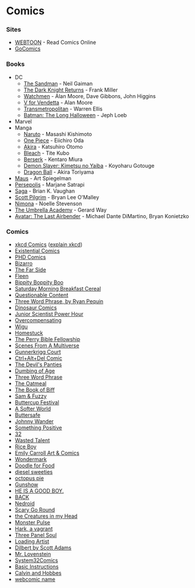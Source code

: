 # Comics

### Sites

- [WEBTOON](https://www.webtoons.com/en/) - Read Comics Online
- [GoComics](https://www.gocomics.com/)

### Books

- DC
  - [The Sandman](<https://en.wikipedia.org/wiki/The_Sandman_(comic_book)>) - Neil Gaiman
  - [The Dark Knight Returns](https://en.wikipedia.org/wiki/The_Dark_Knight_Returns) - Frank Miller
  - [Watchmen](https://en.wikipedia.org/wiki/Watchmen) - Alan Moore, Dave Gibbons, John Higgins
  - [V for Vendetta](https://en.wikipedia.org/wiki/V_for_Vendetta) - Alan Moore
  - [Transmetropolitan](https://en.wikipedia.org/wiki/Transmetropolitan) - Warren Ellis
  - [Batman: The Long Halloween](https://en.wikipedia.org/wiki/Batman:_The_Long_Halloween) - Jeph Loeb
- Marvel
- Manga
  - [Naruto](https://en.wikipedia.org/wiki/Naruto) - Masashi Kishimoto
  - [One Piece](https://en.wikipedia.org/wiki/One_Piece) - Eiichiro Oda
  - [Akira](<https://en.wikipedia.org/wiki/Akira_(manga)>) - Katsuhiro Otomo
  - [Bleach](<https://en.wikipedia.org/wiki/Bleach_(manga)>) - Tite Kubo
  - [Berserk](<https://en.wikipedia.org/wiki/Berserk_(manga)>) - Kentaro Miura
  - [Demon Slayer: Kimetsu no Yaiba](https://en.wikipedia.org/wiki/Demon_Slayer:_Kimetsu_no_Yaiba) - Koyoharu Gotouge
  - [Dragon Ball](<https://en.wikipedia.org/wiki/Dragon_Ball_(manga)>) - Akira Toriyama
- [Maus](https://en.wikipedia.org/wiki/Maus) - Art Spiegelman
- [Persepolis](<https://en.wikipedia.org/wiki/Persepolis_(comics)>) - Marjane Satrapi
- [Saga](<https://en.wikipedia.org/wiki/Saga_(comics)>) - Brian K. Vaughan
- [Scott Pilgrim](https://en.wikipedia.org/wiki/Scott_Pilgrim) - Bryan Lee O'Malley
- [Nimona](https://en.wikipedia.org/wiki/Nimona) - Noelle Stevenson
- [The Umbrella Academy](https://en.wikipedia.org/wiki/The_Umbrella_Academy) - Gerard Way
- [Avatar: The Last Airbender](<https://en.wikipedia.org/wiki/Avatar:_The_Last_Airbender_(comics)>) - Michael Dante DiMartino, Bryan Konietzko

### Comics

- [xkcd Comics](https://www.xkcd.com/) ([explain xkcd](https://www.explainxkcd.com/))
- [Existential Comics](http://existentialcomics.com/)
- [PHD Comics](http://phdcomics.com/)
- [Bizarro](https://www.bizarro.com/)
- [The Far Side](https://www.thefarside.com/)
- [Fleen](http://fleen.com/)
- [Bippity Boppity Boo](https://www.oglaf.com/)
- [Saturday Morning Breakfast Cereal](https://www.smbc-comics.com/)
- [Questionable Content](https://questionablecontent.net/)
- [Three Word Phrase, by Ryan Pequin](http://threewordphrase.com/)
- [Dinosaur Comics](https://qwantz.com/)
- [Junior Scientist Power Hour](https://www.jspowerhour.com/)
- [Overcompensating](http://www.overcompensating.com/)
- [Wigu](http://www.wigucomics.com/)
- [Homestuck](https://www.homestuck.com/)
- [The Perry Bible Fellowship](https://pbfcomics.com/)
- [Scenes From A Multiverse](http://amultiverse.com/)
- [Gunnerkrigg Court](https://www.gunnerkrigg.com/)
- [Ctrl+Alt+Del Comic](https://cad-comic.com/)
- [The Devil's Panties](http://thedevilspanties.com/)
- [Dumbing of Age](http://www.dumbingofage.com/)
- [Three Word Phrase](http://www.threewordphrase.com/)
- [The Oatmeal](https://theoatmeal.com/)
- [The Book of Biff](http://thebookofbiff.com/)
- [Sam & Fuzzy](http://www.samandfuzzy.com/)
- [Buttercup Festival](http://www.buttercupfestival.com/)
- [A Softer World](https://asofterworld.com/)
- [Buttersafe](https://www.buttersafe.com/)
- [Johnny Wander](http://www.johnnywander.com/)
- [Something Positive](https://somethingpositive.net/)
- [32](http://stuckat32.com/)
- [Wasted Talent](http://www.wastedtalent.ca/)
- [Rice Boy](http://www.rice-boy.com/)
- [Emily Carroll Art & Comics](http://www.emcarroll.com/)
- [Wondermark](http://wondermark.com/)
- [Doodle for Food](https://www.doodleforfood.com/)
- [diesel sweeties](http://www.dieselsweeties.com/)
- [octopus pie](http://www.octopuspie.com/)
- [Gunshow](http://gunshowcomic.com/)
- [HE IS A GOOD BOY.](http://hiagb.com/)
- [BACK](http://www.backcomic.com/)
- [Nedroid](http://nedroid.com/)
- [Scary Go Round](http://www.scarygoround.com/)
- [the Creatures in my Head](https://www.creaturesinmyhead.com/)
- [Monster Pulse](https://www.monster-pulse.com/)
- [Hark, a vagrant](http://www.harkavagrant.com/index.php)
- [Three Panel Soul](http://www.threepanelsoul.com/)
- [Loading Artist](https://loadingartist.com/)
- [Dilbert by Scott Adams](https://dilbert.com/)
- [Mr. Lovenstein](https://www.mrlovenstein.com/)
- [System32Comics](https://www.instagram.com/system32comics/)
- [Basic Instructions](http://www.basicinstructions.net/)
- [Calvin and Hobbes](https://en.wikipedia.org/wiki/Calvin_and_Hobbes)
- [webcomic name](https://webcomicname.com/)
